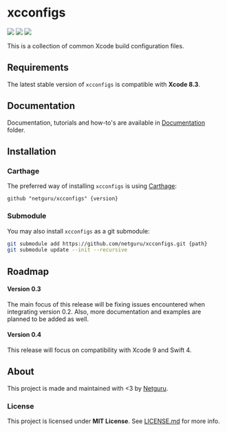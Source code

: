 # xcconfigs

![](https://img.shields.io/badge/xcode-8.3-green.svg)
[![](https://img.shields.io/github/release/netguru/xcconfigs.svg)](https://github.com/netguru/xcconfigs/releases)
[![](https://img.shields.io/github/license/netguru/xcconfigs.svg)](LICENSE.md)

This is a collection of common Xcode build configuration files.

## Requirements

The latest stable version of `xcconfigs` is compatible with **Xcode 8.3**.

## Documentation

Documentation, tutorials and how-to's are available in [Documentation](Documentation) folder.

## Installation

### Carthage

The preferred way of installing `xcconfigs` is using [Carthage](https://github.com/Carthage/Carthage):

```none
github "netguru/xcconfigs" {version}
```

### Submodule

You may also install `xcconfigs` as a git submodule:

```bash
git submodule add https://github.com/netguru/xcconfigs.git {path}
git submodule update --init --recursive
```

## Roadmap

#### Version 0.3

The main focus of this release will be fixing issues encountered when integrating version 0.2. Also, more documentation and examples are planned to be added as well.

#### Version 0.4

This release will focus on compatibility with Xcode 9 and Swift 4.

## About

This project is made and maintained with <3 by [Netguru](https://netguru.co).

### License

This project is licensed under **MIT License**. See [LICENSE.md](LICENSE.md) for more info.
